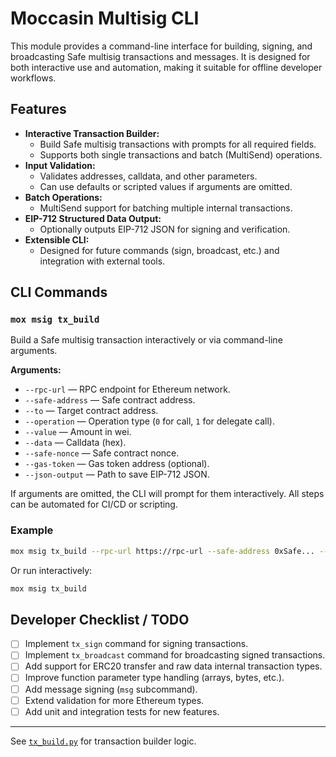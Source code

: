 
# Moccasin Multisig CLI

This module provides a command-line interface for building, signing, and broadcasting Safe multisig transactions and messages. It is designed for both interactive use and automation, making it suitable for offline developer workflows.

## Features

- **Interactive Transaction Builder:**
  - Build Safe multisig transactions with prompts for all required fields.
  - Supports both single transactions and batch (MultiSend) operations.
- **Input Validation:**
  - Validates addresses, calldata, and other parameters.
  - Can use defaults or scripted values if arguments are omitted.
- **Batch Operations:**
  - MultiSend support for batching multiple internal transactions.
- **EIP-712 Structured Data Output:**
  - Optionally outputs EIP-712 JSON for signing and verification.
- **Extensible CLI:**
  - Designed for future commands (sign, broadcast, etc.) and integration with external tools.

## CLI Commands

### `mox msig tx_build`

Build a Safe multisig transaction interactively or via command-line arguments.

**Arguments:**
- `--rpc-url` — RPC endpoint for Ethereum network.
- `--safe-address` — Safe contract address.
- `--to` — Target contract address.
- `--operation` — Operation type (`0` for call, `1` for delegate call).
- `--value` — Amount in wei.
- `--data` — Calldata (hex).
- `--safe-nonce` — Safe contract nonce.
- `--gas-token` — Gas token address (optional).
- `--json-output` — Path to save EIP-712 JSON.

If arguments are omitted, the CLI will prompt for them interactively. All steps can be automated for CI/CD or scripting.

### Example

```bash
mox msig tx_build --rpc-url https://rpc-url --safe-address 0xSafe... --to 0xTarget... --operation 0 --value 0 --data 0x...
```

Or run interactively:

```bash
mox msig tx_build
```

## Developer Checklist / TODO

- [ ] Implement `tx_sign` command for signing transactions.
- [ ] Implement `tx_broadcast` command for broadcasting signed transactions.
- [ ] Add support for ERC20 transfer and raw data internal transaction types.
- [ ] Improve function parameter type handling (arrays, bytes, etc.).
- [ ] Add message signing (`msg` subcommand).
- [ ] Extend validation for more Ethereum types.
- [ ] Add unit and integration tests for new features.

---

See [`tx_build.py`](tx/tx_build.py) for transaction builder logic.
